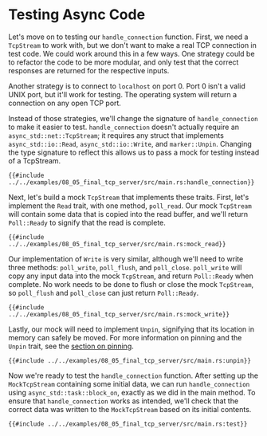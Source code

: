 # Testing Async Code
Let's move on to testing our `handle_connection` function.
First, we need a `TcpStream` to work with, but we don't want to make a real TCP connection in test code.
We could work around this in a few ways.
One strategy could be to refactor the code to be more modular,
and only test that the correct responses are returned for the respective inputs.

Another strategy is to connect to `localhost` on port 0.
Port 0 isn't a valid UNIX port, but it'll work for testing.
The operating system will return a connection on any open TCP port.

Instead of those strategies, we'll change the signature of `handle_connection` to make it easier to test.
`handle_connection` doesn't actually require an `async_std::net::TcpStream`;
it requires any struct that implements `async_std::io::Read`, `async_std::io::Write`, and `marker::Unpin`.
Changing the type signature to reflect this allows us to pass a mock for testing instead of a TcpStream.
```rust,ignore
{{#include ../../examples/08_05_final_tcp_server/src/main.rs:handle_connection}}
```

Next, let's build a mock `TcpStream` that implements these traits.
First, let's implement the `Read` trait, with one method, `poll_read`.
Our mock `TcpStream` will contain some data that is copied into the read buffer,
and we'll return `Poll::Ready` to signify that the read is complete.
```rust,ignore
{{#include ../../examples/08_05_final_tcp_server/src/main.rs:mock_read}}
```

Our implementation of `Write` is very similar,
although we'll need to write three methods: `poll_write`, `poll_flush`, and `poll_close`.
`poll_write` will copy any input data into the mock `TcpStream`, and return `Poll::Ready` when complete.
No work needs to be done to flush or close the mock `TcpStream`, so `poll_flush` and `poll_close`
can just return `Poll::Ready`.
```rust,ignore
{{#include ../../examples/08_05_final_tcp_server/src/main.rs:mock_write}}
```

Lastly, our mock will need to implement `Unpin`, signifying that its location in memory can safely be moved.
For more information on pinning and the `Unpin` trait, see the [section on pinning](../04_pinning/01_chapter.md).
```rust,ignore
{{#include ../../examples/08_05_final_tcp_server/src/main.rs:unpin}}
```

Now we're ready to test the `handle_connection` function.
After setting up the `MockTcpStream` containing some initial data,
we can run `handle_connection` using `async_std::task::block_on`, exactly as we did in the main method.
To ensure that `handle_connection` works as intended, we'll check that the correct data
was written to the `MockTcpStream` based on its initial contents.
```rust,ignore
{{#include ../../examples/08_05_final_tcp_server/src/main.rs:test}}
```